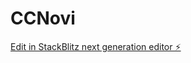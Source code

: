 # CCNovi

[Edit in StackBlitz next generation editor ⚡️](https://stackblitz.com/~/github.com/SatyaKanukollu/CCNovi)